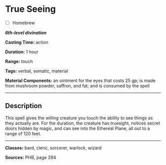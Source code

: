 # True Seeing

- [ ] Homebrew

***6th-level divination***

**Casting Time:** action

**Duration:** 1 hour

**Range:** touch

**Tags:** verbal, somatic, material

**Material Components:** an ointment for the eyes that costs 25 gp; is made from mushroom powder, saffron, and fat; and is consumed by the spell

---

## Description
This spell gives the willing creature you touch the ability to see things as they actually are. For the duration, the creature has truesight, notices secret doors hidden by magic, and can see into the Ethereal Plane, all out to a range of 120 feet.

---

**Classes:** bard, cleric, sorcerer, warlock, wizard

**Sources:** PHB, page 284
